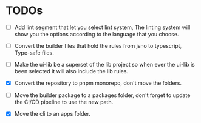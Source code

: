 # TODOs

- [ ] Add lint segment that let you select lint system, The linting system will show you the options according to the language that you choose.

- [ ] Convert the builder files that hold the rules from jsno to typescript, Type-safe files.

- [ ] Make the ui-lib be a superset of the lib project so when ever the ui-lib is been selected it will also include the lib rules.

- [x] Convert the repository to pnpm monorepo, don't move the folders.

- [ ] Move the builder package to a packages folder, don't forget to update the CI/CD pipeline to use the new path.

- [x] Move the cli to an apps folder.
